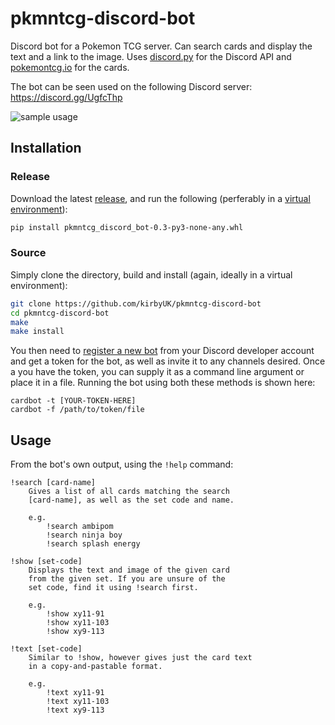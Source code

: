 # pkmntcg-discord-bot

Discord bot for a Pokemon TCG server. Can search cards and display the text and
a link to the image. Uses [discord.py](https://discordpy.readthedocs.io/en/latest/)
for the Discord API and [pokemontcg.io](https://pokemontcg.io/) for the cards.

The bot can be seen used on the following Discord server: https://discord.gg/UgfcThp

![sample usage](https://raw.githubusercontent.com/kirbyUK/pkmntcg-discord-bot/master/preview.png)

## Installation

### Release

Download the latest [release](https://github.com/kirbyUK/pkmntcg-discord-bot/releases),
and run the following (perferably in a [virtual environment](https://docs.python.org/3/library/venv.html)):

```sh
pip install pkmntcg_discord_bot-0.3-py3-none-any.whl
```

### Source

Simply clone the directory, build and install (again, ideally in a virtual
environment):

```sh
git clone https://github.com/kirbyUK/pkmntcg-discord-bot
cd pkmntcg-discord-bot
make
make install
```

You then need to [register a new bot](https://discordapp.com/developers/applications/me)
from your Discord developer account and get a token for the bot, as well as
invite it to any channels desired. Once a you have the token,  you can supply
it as a command line argument or place it in a file. Running the bot using both
these methods is shown here:

```
cardbot -t [YOUR-TOKEN-HERE]
cardbot -f /path/to/token/file
```

## Usage

From the bot's own output, using the `!help` command:

```
!search [card-name]
    Gives a list of all cards matching the search
    [card-name], as well as the set code and name.

    e.g.
        !search ambipom
        !search ninja boy
        !search splash energy

!show [set-code]
    Displays the text and image of the given card
    from the given set. If you are unsure of the
    set code, find it using !search first.

    e.g.
        !show xy11-91
        !show xy11-103
        !show xy9-113

!text [set-code]
    Similar to !show, however gives just the card text
    in a copy-and-pastable format.

    e.g.
        !text xy11-91
        !text xy11-103
        !text xy9-113
```

